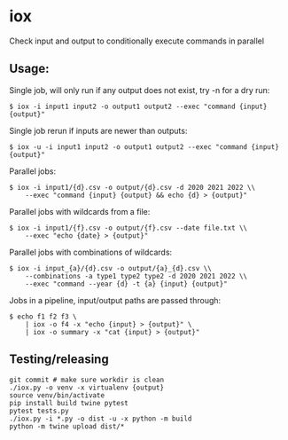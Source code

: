 # iox
Check input and output to conditionally execute commands in parallel

## Usage:
Single job, will only run if any output does not exist, try -n for a dry run:
```
$ iox -i input1 input2 -o output1 output2 --exec "command {input} {output}"
```
Single job rerun if inputs are newer than outputs:
```
$ iox -u -i input1 input2 -o output1 output2 --exec "command {input} {output}"
```
Parallel jobs:
```
$ iox -i input1/{d}.csv -o output/{d}.csv -d 2020 2021 2022 \\
    --exec "command {input} {output} && echo {d} > {output}"
```
Parallel jobs with wildcards from a file:
```
$ iox -i input1/{f}.csv -o output/{f}.csv --date file.txt \\
    --exec "echo {date} > {output}"
```
Parallel jobs with combinations of wildcards:
```
$ iox -i input_{a}/{d}.csv -o output/{a}_{d}.csv \\
    --combinations -a type1 type2 type2 -d 2020 2021 2022 \\
    --exec "command --year {d} -t {a} {input} {output}"
```
Jobs in a pipeline, input/output paths are passed through:
```
$ echo f1 f2 f3 \
    | iox -o f4 -x "echo {input} > {output}" \
    | iox -o summary -x "cat {input} > {output}"
```


## Testing/releasing

```
git commit # make sure workdir is clean
./iox.py -o venv -x virtualenv {output}
source venv/bin/activate
pip install build twine pytest
pytest tests.py
./iox.py -i *.py -o dist -u -x python -m build
python -m twine upload dist/*
```
